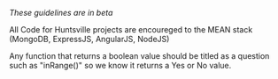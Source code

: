*These guidelines are in beta*

All Code for Huntsville projects are encoureged to the MEAN stack (MongoDB,
ExpressJS, AngularJS, NodeJS)

Any function that returns a boolean value should be titled as a question such as
"inRange()" so we know it returns a Yes or No value.
